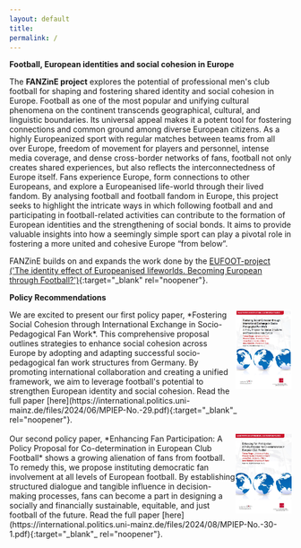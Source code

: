 ```yaml
---
layout: default
title:  
permalink: /
---
```


**Football, European identities and social cohesion in Europe**

The **FANZinE project** explores the potential of professional men's club football for shaping and fostering shared identity and social cohesion in Europe. Football as one of the most popular and unifying cultural phenomena on the continent transcends geographical, cultural, and linguistic boundaries. Its universal appeal makes it a potent tool for fostering connections and common ground among diverse European citizens. As a highly Europeanized sport with regular matches between teams from all over Europe, freedom of movement for players and personnel, intense media coverage, and dense cross-border networks of fans, football not only creates shared experiences, but also reflects the interconnectedness of Europe itself. Fans experience Europe, form connections to other Europeans, and explore a Europeanised life-world through their lived fandom. By analysing football and football fandom in Europe, this project seeks to highlight the intricate ways in which following football and and participating in football-related activities can contribute to the formation of European identities and the strengthening of social bonds. It aims to provide valuable insights into how a seemingly simple sport can play a pivotal role in fostering a more united and cohesive Europe “from below”.

FANZinE builds on and expands the work done by the [EUFOOT-project ('The identity effect of Europeanised lifeworlds. Becoming European through Football?')](https://eufoot.github.io/){:target="_blank" rel="noopener"}.

**Policy Recommendations**

<a href="https://international.politics.uni-mainz.de/files/2024/06/MPIEP-No.-29.pdf" target="_blank">
    <img src="/images/Policy_paper_1.png" align="right" width="100px"/>
</a> We are excited to present our first policy paper, *Fostering Social Cohesion through International Exchange in Socio-Pedagogical Fan Work*. This comprehensive proposal outlines strategies to enhance social cohesion across Europe by adopting and adapting successful socio-pedagogical fan work structures from Germany. By promoting international collaboration and creating a unified framework, we aim to leverage football's potential to strengthen European identity and social cohesion. Read the full paper [here](https://international.politics.uni-mainz.de/files/2024/06/MPIEP-No.-29.pdf){:target="_blank"_ rel="noopener"}.
<br>
<br>
<a href="https://international.politics.uni-mainz.de/files/2024/08/MPIEP-No.-30-1.pdf" target="_blank">
    <img src="/images/Policy_paper_2.jpg" align="right" width="100px"/>
</a> Our second policy paper, *Enhancing Fan Participation: A Policy Proposal for Co-determination in European Club Football* shows a growing alienation of fans from football. To remedy this, we propose instituting democratic fan involvement at all levels of European football. By establishing structured dialogue and tangible influence in decision-making processes, fans can become a part in designing a socially and financially sustainable, equitable, and just football of the future. Read the full paper [here](https://international.politics.uni-mainz.de/files/2024/08/MPIEP-No.-30-1.pdf){:target="_blank"_ rel="noopener"}.
